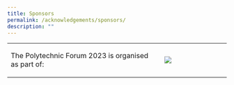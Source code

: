 ```yaml
---
title: Sponsors
permalink: /acknowledgements/sponsors/
description: ""
---
```

<table>
	<tbody>
		<tr>
			<td>
				<p>The Polytechnic Forum 2023 is organised as part of: 
				</p>
			</td>
			<td style="width:30%">
				<img src="https://hosting.photobucket.com/images/i/tracyng81/SYLP_Colored-01.png?width=320&amp;height=320&amp;fit=bounds">
			</td>
		</tr>
	</tbody>
</table>